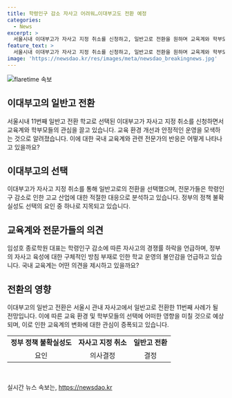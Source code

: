 ```yaml
---
title: 학령인구 감소 자사고 어려워…이대부고도 전환 예정
categories:
  - News
excerpt: >
  서울시내 이대부고가 자사고 지정 취소를 신청하고, 일반고로 전환을 원하며 교육계와 학부모의 관심을 끌고 있다. 학령인구 감소에 따른 대책으로 이해되는데, 이대부고의 선택은 고교학점제와 관련이 있지만, 주된 이유는 학령인구 감소로 보인다. 자사고 육성에 대한 정부의 구체적인 발표 부재로 인해 학교 운영에 대한 불안감이 키워지고 있는데, 이는 정부의 정책 불확실성도 영향을 미치는 것으로 분석되고 있다.
feature_text: >
  서울시내 이대부고가 자사고 지정 취소를 신청하고, 일반고로 전환을 원하며 교육계와 학부모의 관심을 끌고 있다. 학령인구 감소에 따른 대책으로 이해되는데, 이대부고의 선택은 고교학점제와 관련이 있지만, 주된 이유는 학령인구 감소로 보인다. 자사고 육성에 대한 정부의 구체적인 발표 부재로 인해 학교 운영에 대한 불안감이 키워지고 있는데, 이는 정부의 정책 불확실성도 영향을 미치는 것으로 분석되고 있다.
image: 'https://newsdao.kr/res/images/meta/newsdao_breakingnews.jpg'
---
```


<p><img src="https://newsdao.kr/res/images/meta/newsdao_breakingnews.jpg" alt="flaretime 속보" /></p>

<h2 data-ke-size="size26">이대부고의 일반고 전환</h2>

<p data-ke-size="size16">서울시내 11번째 일반고 전환 학교로 선택된 이대부고가 자사고 지정 취소를 신청하면서 교육계와 학부모들의 관심을 끌고 있습니다. 교육 환경 개선과 안정적인 운영을 모색하는 것으로 알려졌습니다. 이에 대한 국내 교육계와 관련 전문가의 반응은 어떻게 나타나고 있을까요?</p>

<h2 data-ke-size="size26">이대부고의 선택</h2>

<p data-ke-size="size16">이대부고가 자사고 지정 취소를 통해 일반고로의 전환을 선택했으며, 전문가들은 학령인구 감소로 인한 고교 산업에 대한 적절한 대응으로 분석하고 있습니다. 정부의 정책 불확실성도 선택의 요인 중 하나로 지목되고 있습니다.</p>

<h2 data-ke-size="size26">교육계와 전문가들의 의견</h2>

<p data-ke-size="size16">임성호 종로학원 대표는 학령인구 감소에 따른 자사고의 경쟁률 하락을 언급하며, 정부의 자사고 육성에 대한 구체적인 방침 부재로 인한 학교 운영의 불안감을 언급하고 있습니다. 국내 교육계는 어떤 의견을 제시하고 있을까요?</p>

<h2 data-ke-size="size26">전환의 영향</h2>

<p data-ke-size="size16">이대부고의 일반고 전환은 서울시 관내 자사고에서 일반고로 전환한 11번째 사례가 될 전망입니다. 이에 따른 교육 환경 및 학부모들의 선택에 어떠한 영향을 미칠 것으로 예상되며, 이로 인한 교육계의 변화에 대한 관심이 증폭되고 있습니다.</p>

<table>
    <tbody>
        <tr>
            <td style="text-align: center; height: 15px;"><b>정부 정책 불확실성도</b></td>
            <td style="text-align: center; height: 15px;"><b>자사고 지정 취소</b></td>
            <td style="text-align: center; height: 15px;"><b>일반고 전환</b></td>
        </tr>
        <tr>
            <td style="text-align: center; height: 17px;">요인</td>
            <td style="text-align: center; height: 17px;">의사결정</td>
            <td style="text-align: center; height: 17px;">결정</td>
        </tr>
    </tbody>
</table>

<p data-ke-size="size16">&nbsp;</p>
실시간 뉴스 속보는, <a href="https://newsdao.kr" rel="dofollow">https://newsdao.kr</a>


